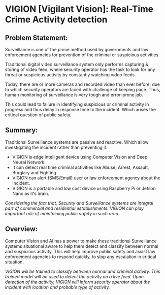 # VIGION [Vigilant Vision]: Real-Time Crime Activity detection
## Problem Statement:
Surveillance is one of the prime method used by governments and law enforcement agencies
for prevention of the criminal or suspicious activities.

Traditional digital video surveillance system only performs capturing & storing of video feed,
where security operator has the task to look for any threat or suspicious activity by constantly
watching video feeds.

Today, there are or more cameras and recorded video than ever before, due to which security
operators are faced with challenge of keeping pace. Thus, human monitoring of surveillance is
very tough and error-prone job.

This could lead to failure in identifying suspicious or criminal activity in progress and thus
delay in response time to the incident. Which arises the critical question of public safety.

## Summary:
Traditional Surveillance systems are passive and reactive. Which allow investigating the
incident rather than preventing it.
+ VIGION is edge intelligent device using Computer Vision and Deep Neural Network.
+ It can detect real time criminal activities like Abuse, Arrest, Assault, Burglary and
Fighting.
+ VIGION can alert (SMS/Email) user or law enforcement agency about the incident.
+ VIGION is a portable and low cost device using Raspberry Pi or Jetson Nano as it's brain.

_Considering the fact that, Security and Surveillance systems are integral part of commercial
and residential establishments. VIGION can play important role of maintaining public safety in
such area_.

## Overview:
Computer Vision and AI has a power to make these traditional Surveillance systems situational
aware to help them detect and classify between normal and suspicious activity.
This will help improve public safety and assist law enforcement agencies to respond quickly,
to stop any escalation in critical situation.

_VIGION will be trained to classify between normal and criminal activity. This
trained model will be used to detect the activity on a live feed. Upon detection of the
activity, VIGION will inform security operator about the incident with location and probable
type of activity._
